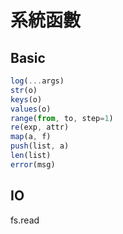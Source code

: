# 系統函數

## Basic

```js
log(...args)
str(o)
keys(o)
values(o)
range(from, to, step=1)
re(exp, attr)
map(a, f)
push(list, a)
len(list)
error(msg)
```

## IO

fs.read